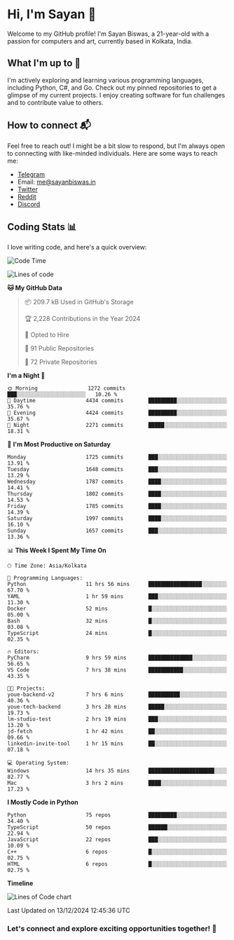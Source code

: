 # Hi, I'm Sayan 👋

Welcome to my GitHub profile! I'm Sayan Biswas, a 21-year-old with a passion for computers and art, currently based in Kolkata, India.

## What I'm up to 🚀

I'm actively exploring and learning various programming languages, including Python, C#, and Go. Check out my pinned repositories to get a glimpse of my current projects. I enjoy creating software for fun challenges and to contribute value to others.

## How to connect 📬

Feel free to reach out! I might be a bit slow to respond, but I'm always open to connecting with like-minded individuals. Here are some ways to reach me:

- [Telegram](https://t.me/dank_as_fuck)
- Email: [me@sayanbiswas.in](mailto:me@sayanbiswas.in)
- [Twitter](https://twitter.com/TheDankDel)
- [Reddit](https://www.reddit.com/user/dank_as_fuck_/)
- [Discord](https://discordapp.com/users/506536929152466945)

## Coding Stats 📊

I love writing code, and here's a quick overview:

<!--START_SECTION:waka-->
![Code Time](http://img.shields.io/badge/Code%20Time-1%2C990%20hrs%2052%20mins-blue)

![Lines of code](https://img.shields.io/badge/From%20Hello%20World%20I%27ve%20Written-6.3%20million%20lines%20of%20code-blue)

**🐱 My GitHub Data** 

> 📦 209.7 kB Used in GitHub's Storage 
 > 
> 🏆 2,228 Contributions in the Year 2024
 > 
> 💼 Opted to Hire
 > 
> 📜 91 Public Repositories 
 > 
> 🔑 72 Private Repositories 
 > 
**I'm a Night 🦉** 

```text
🌞 Morning                1272 commits        ███░░░░░░░░░░░░░░░░░░░░░░   10.26 % 
🌆 Daytime                4434 commits        █████████░░░░░░░░░░░░░░░░   35.76 % 
🌃 Evening                4424 commits        █████████░░░░░░░░░░░░░░░░   35.67 % 
🌙 Night                  2271 commits        █████░░░░░░░░░░░░░░░░░░░░   18.31 % 
```
📅 **I'm Most Productive on Saturday** 

```text
Monday                   1725 commits        ███░░░░░░░░░░░░░░░░░░░░░░   13.91 % 
Tuesday                  1648 commits        ███░░░░░░░░░░░░░░░░░░░░░░   13.29 % 
Wednesday                1787 commits        ████░░░░░░░░░░░░░░░░░░░░░   14.41 % 
Thursday                 1802 commits        ████░░░░░░░░░░░░░░░░░░░░░   14.53 % 
Friday                   1785 commits        ████░░░░░░░░░░░░░░░░░░░░░   14.39 % 
Saturday                 1997 commits        ████░░░░░░░░░░░░░░░░░░░░░   16.10 % 
Sunday                   1657 commits        ███░░░░░░░░░░░░░░░░░░░░░░   13.36 % 
```


📊 **This Week I Spent My Time On** 

```text
🕑︎ Time Zone: Asia/Kolkata

💬 Programming Languages: 
Python                   11 hrs 56 mins      █████████████████░░░░░░░░   67.70 % 
YAML                     1 hr 59 mins        ███░░░░░░░░░░░░░░░░░░░░░░   11.30 % 
Docker                   52 mins             █░░░░░░░░░░░░░░░░░░░░░░░░   05.00 % 
Bash                     32 mins             █░░░░░░░░░░░░░░░░░░░░░░░░   03.08 % 
TypeScript               24 mins             █░░░░░░░░░░░░░░░░░░░░░░░░   02.35 % 

🔥 Editors: 
PyCharm                  9 hrs 59 mins       ██████████████░░░░░░░░░░░   56.65 % 
VS Code                  7 hrs 38 mins       ███████████░░░░░░░░░░░░░░   43.35 % 

🐱‍💻 Projects: 
youe-backend-v2          7 hrs 6 mins        ██████████░░░░░░░░░░░░░░░   40.36 % 
youe-tech-backend        3 hrs 28 mins       █████░░░░░░░░░░░░░░░░░░░░   19.73 % 
lm-studio-test           2 hrs 19 mins       ███░░░░░░░░░░░░░░░░░░░░░░   13.20 % 
jd-fetch                 1 hr 42 mins        ██░░░░░░░░░░░░░░░░░░░░░░░   09.66 % 
linkedin-invite-tool     1 hr 15 mins        ██░░░░░░░░░░░░░░░░░░░░░░░   07.18 % 

💻 Operating System: 
Windows                  14 hrs 35 mins      █████████████████████░░░░   82.77 % 
Mac                      3 hrs 2 mins        ████░░░░░░░░░░░░░░░░░░░░░   17.23 % 
```

**I Mostly Code in Python** 

```text
Python                   75 repos            █████████░░░░░░░░░░░░░░░░   34.40 % 
TypeScript               50 repos            ██████░░░░░░░░░░░░░░░░░░░   22.94 % 
JavaScript               22 repos            ███░░░░░░░░░░░░░░░░░░░░░░   10.09 % 
C++                      6 repos             █░░░░░░░░░░░░░░░░░░░░░░░░   02.75 % 
HTML                     6 repos             █░░░░░░░░░░░░░░░░░░░░░░░░   02.75 % 
```



**Timeline**

![Lines of Code chart](https://raw.githubusercontent.com/Dank-del/Dank-del/main/assets/bar_graph.png)


 Last Updated on 13/12/2024 12:45:36 UTC
<!--END_SECTION:waka-->

### Let's connect and explore exciting opportunities together! 🚀
